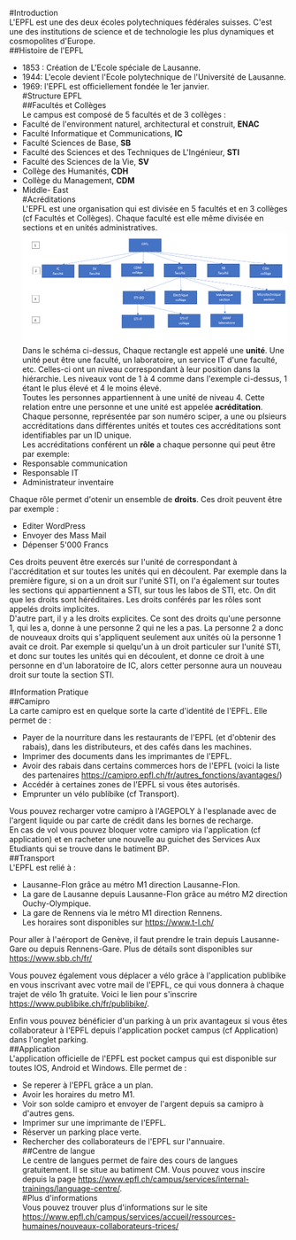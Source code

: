 #Introduction  
L'EPFL est une des deux écoles polytechniques fédérales suisses. C'est une des institutions de science et de technologie les plus dynamiques et cosmopolites d'Europe.  
##Histoire de l'EPFL  
- 1853 : Création de L'Ecole spéciale de Lausanne.  
- 1944: L'ecole devient l'Ecole polytechnique de l'Université de Lausanne.   
- 1969: l'EPFL est officiellement fondée le 1er janvier.  
#Structure EPFL  
##Facultés et Collèges  
Le campus est composé de 5 facultés et de 3 collèges :  
- Faculté de l'environment naturel, architectural et construit, **ENAC**  
- Faculté Informatique et Communications, **IC**  
- Faculté Sciences de Base, **SB**  
- Faculté des Sciences et des Techniques de L'Ingénieur, **STI**  
- Faculté des Sciences de la Vie, **SV**  
- Collège des Humanités, **CDH**  
- Collège du Management, **CDM**  
- Middle- East  
#Acréditations  
L'EPFL est une organisation qui est divisée en 5 facultés et en 3 collèges (cf Facultés et Collèges). Chaque faculté est elle même divisée en sections et en unités administratives.   
![Schéma](schema1.PNG)
Dans le schéma ci-dessus, Chaque rectangle est appelé une **unité**. Une unité peut être une faculté, un laboratoire, un service IT d'une faculté, etc. Celles-ci ont un niveau correspondant à leur position dans la hiérarchie. Les niveaux vont de 1 à 4 comme dans l'exemple ci-dessus, 1 étant le plus élevé et 4 le moins élevé.  
Toutes les personnes appartiennent à une unité de niveau 4. Cette relation entre une personne et une unité est appelée **acréditation**.  
Chaque personne, représentée par son numéro sciper, a une ou plsieurs accréditations dans différentes unités et toutes ces accréditations sont identifiables par un ID unique.  
Les accréditations conférent un **rôle** a chaque personne qui peut être par exemple:  
- Responsable communication  
- Responsable IT  
- Administrateur inventaire  
<!-- commentaire pour faire un espace-->  
Chaque rôle permet d'otenir un ensemble de **droits**. Ces droit peuvent être par exemple :    
- Editer WordPress  
- Envoyer des Mass Mail 
- Dépenser 5'000 Francs  
<!-- commentaire pour faire un espace-->  
Ces droits peuvent être exercés sur l'unité de correspondant à l'accréditation et sur toutes les unités qui en découlent. Par exemple dans la première figure, si on a un droit sur l'unité STI, on l'a également sur toutes les sections qui appartiennent a STI, sur tous les labos de STI, etc. On dit que les droits sont héréditaires.
Les droits conférés par les rôles sont appelés droits implicites.  
D'autre part, il y a les droits explicites. Ce sont des droits qu'une personne 1, qui les a, donne à une personne 2 qui ne les a pas. La personne 2 a donc de nouveaux droits qui s'appliquent seulement aux unités où la personne 1 avait ce droit. Par exemple si quelqu'un à un droit particuler sur l'unité STI, et donc sur toutes les unités qui en découlent, et donne ce droit à une personne en d'un laboratoire de IC, alors cetter personne aura un nouveau droit sur toute la section STI.      

#Information Pratique  
##Camipro  
La carte camipro est en quelque sorte la carte d'identité de l'EPFL. Elle permet de :  
- Payer de la nourriture dans les restaurants de l'EPFL (et d'obtenir des rabais), dans les distributeurs, et des cafés dans les machines.  
- Imprimer des documents dans les imprimantes de l'EPFL.  
- Avoir des rabais dans certains commerces hors de l'EPFL (voici la liste des partenaires <https://camipro.epfl.ch/fr/autres_fonctions/avantages/>)  
- Accédér à certaines zones de l'EPFL si vous êtes autorisés.  
- Emprunter un vélo publibike (cf Transport).  
<!-- commentaire pour faire un espace--> 
Vous pouvez recharger votre camipro à l'AGEPOLY à l'esplanade avec de l'argent liquide ou par carte de crédit dans les bornes de recharge.  
En cas de vol vous pouvez bloquer votre camipro via l'application (cf application) et en racheter une nouvelle au guichet des Services Aux Etudiants qui se trouve dans le batiment BP.    
##Transport  
L'EPFL est relié à :  
- Lausanne-Flon grâce au métro M1 direction Lausanne-Flon.  
- La gare de Lausanne depuis Lausanne-Flon grâce au métro M2 direction Ouchy-Olympique.    
- La gare de Rennens via le métro M1 direction Rennens.  
Les horaires sont disponibles sur <https://www.t-l.ch/>  
<!-- commentaire pour faire un espace-->  
Pour aller à l'aéroport de Genève, il faut prendre le train depuis Lausanne-Gare ou depuis Rennens-Gare. Plus de détails sont disponibles sur <https://www.sbb.ch/fr/>  
<!-- commentaire pour faire un espace-->  
Vous pouvez également vous déplacer a vélo grâce à l'application publibike en vous inscrivant avec votre mail de l'EPFL, ce qui vous donnera à chaque trajet de vélo 1h gratuite. Voici le lien pour s'inscrire <https://www.publibike.ch/fr/publibike/>.  
<!-- commentaire pour faire un espace-->  
Enfin vous pouvez bénéficier d'un parking à un prix avantageux si vous êtes collaborateur à l'EPFL depuis l'application pocket campus (cf Application) dans l'onglet parking.  
##Application  
L'application officielle de l'EPFL est pocket campus qui est disponible sur toutes IOS, Android et Windows. Elle permet de :
- Se reperer à l'EPFL grâce a un plan.  
- Avoir les horaires du metro M1.  
- Voir son solde camipro et envoyer de l'argent depuis sa camipro à d'autres gens.  
- Imprimer sur une imprimante de l'EPFL.  
- Réserver un parking place verte.  
- Rechercher des collaborateurs de l'EPFL sur l'annuaire.  
##Centre de langue  
Le centre de langues permet de faire des cours de langues gratuitement. Il se situe au batiment CM. Vous pouvez vous inscire depuis la page <https://www.epfl.ch/campus/services/internal-trainings/language-centre/>.  
#Plus d'informations  
Vous pouvez trouver plus d'informations sur le site <https://www.epfl.ch/campus/services/accueil/ressources-humaines/nouveaux-collaborateurs-trices/>





